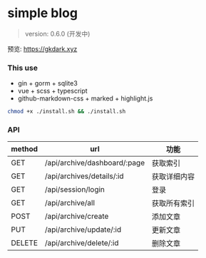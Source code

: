 # simple blog

> version: 0.6.0 (开发中)

预览: https://gkdark.xyz

### This use

+ gin + gorm + sqlite3
+ vue + scss + typescript
+ github-markdown-css + marked + highlight.js

```bash
chmod +x ./install.sh && ./install.sh
```

### API

| method | url                     | 功能          |
| ------ | -----------------       | -----------  |
| GET    | /api/archive/dashboard/:page        | 获取索引      |
| GET    | /api/archives/details/:id       | 获取详细内容  |
| GET    | /api/session/login              | 登录         |
| GET    | /api/archive/all        | 获取所有索引  |
| POST   | /api/archive/create          | 添加文章     |
| PUT    | /api/archive/update/:id   | 更新文章     |
| DELETE | /api/archive/delete/:id   | 删除文章     |

